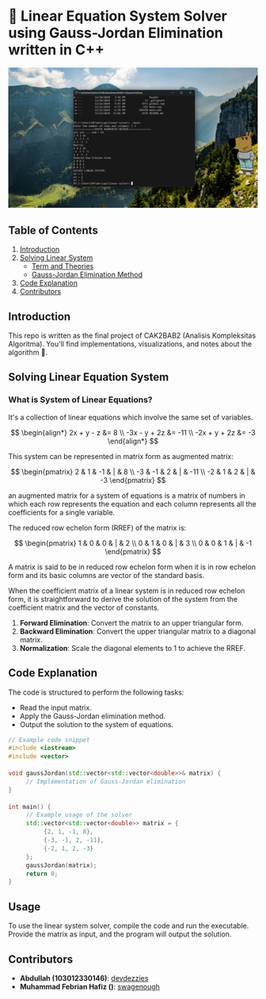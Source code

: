 # 🫎 Linear Equation System Solver using Gauss-Jordan Elimination written in C++

![alt text](assets/chill-guy.png)

## Table of Contents
1. [Introduction](#introduction)
2. [Solving Linear System](#solving-linear-equation-system)
    - [Term and Theories](#gauss-jordan-elimination)
    - [Gauss-Jordan Elimination Method](#gauss-jordan-elimination)
3. [Code Explanation](#code-explanation)
4. [Contributors](#contributors)

## Introduction
This repo is written as the final project of CAK2BAB2 (Analisis Kompleksitas Algoritma). You'll find implementations, visualizations, and notes about the algorithm 🧠.

## Solving Linear Equation System

### What is System of Linear Equations?
It's a collection of linear equations which involve the same set of variables.

$$
\begin{align*}
2x + y - z &= 8 \\
-3x - y + 2z &= -11 \\
-2x + y + 2z &= -3
\end{align*}
$$

This system can be represented in matrix form as augmented matrix:

$$
\begin{pmatrix}
2 & 1 & -1 & | & 8 \\
-3 & -1 & 2 & | & -11 \\
-2 & 1 & 2 & | & -3
\end{pmatrix}
$$

an augmented matrix for a system of equations is a matrix of numbers in which each row represents the equation and each column represents all the coefficients for a single variable.

The reduced row echelon form (RREF) of the matrix is:

$$
\begin{pmatrix}
1 & 0 & 0 & | & 2 \\
0 & 1 & 0 & | & 3 \\
0 & 0 & 1 & | & -1
\end{pmatrix}
$$

A matrix is said to be in reduced row echelon form when it is in row echelon form and its basic columns are vector of the standard basis.

When the coefficient matrix of a linear system is in reduced row echelon form, it is straightforward to derive the solution of the system from the coefficient matrix and the vector of constants.

1. **Forward Elimination**: Convert the matrix to an upper triangular form.
2. **Backward Elimination**: Convert the upper triangular matrix to a diagonal matrix.
3. **Normalization**: Scale the diagonal elements to 1 to achieve the RREF.

## Code Explanation
The code is structured to perform the following tasks:
- Read the input matrix.
- Apply the Gauss-Jordan elimination method.
- Output the solution to the system of equations.

```cpp
// Example code snippet
#include <iostream>
#include <vector>

void gaussJordan(std::vector<std::vector<double>>& matrix) {
     // Implementation of Gauss-Jordan elimination
}

int main() {
     // Example usage of the solver
     std::vector<std::vector<double>> matrix = {
          {2, 1, -1, 8},
          {-3, -1, 2, -11},
          {-2, 1, 2, -3}
     };
     gaussJordan(matrix);
     return 0;
}
```

## Usage
To use the linear system solver, compile the code and run the executable. Provide the matrix as input, and the program will output the solution.

## Contributors
- **Abdullah (103012330146)**: [devdezzies](https://github.com/devdezzies)
- **Muhammad Febrian Hafiz ()**: [swagenough](https://github.com/swagenough)
